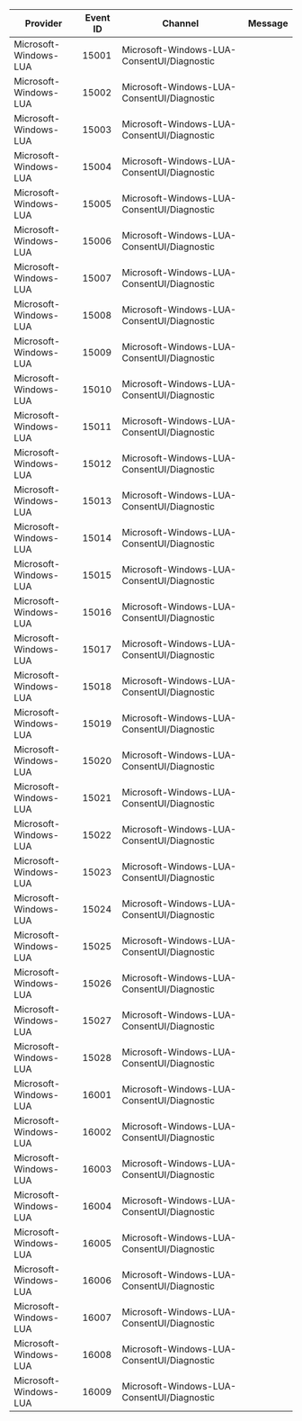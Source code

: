 Provider               |  Event ID  |  Channel                                     |  Message
-----------------------|------------|----------------------------------------------|---------
Microsoft-Windows-LUA  |  15001     |  Microsoft-Windows-LUA-ConsentUI/Diagnostic  |
Microsoft-Windows-LUA  |  15002     |  Microsoft-Windows-LUA-ConsentUI/Diagnostic  |
Microsoft-Windows-LUA  |  15003     |  Microsoft-Windows-LUA-ConsentUI/Diagnostic  |
Microsoft-Windows-LUA  |  15004     |  Microsoft-Windows-LUA-ConsentUI/Diagnostic  |
Microsoft-Windows-LUA  |  15005     |  Microsoft-Windows-LUA-ConsentUI/Diagnostic  |
Microsoft-Windows-LUA  |  15006     |  Microsoft-Windows-LUA-ConsentUI/Diagnostic  |
Microsoft-Windows-LUA  |  15007     |  Microsoft-Windows-LUA-ConsentUI/Diagnostic  |
Microsoft-Windows-LUA  |  15008     |  Microsoft-Windows-LUA-ConsentUI/Diagnostic  |
Microsoft-Windows-LUA  |  15009     |  Microsoft-Windows-LUA-ConsentUI/Diagnostic  |
Microsoft-Windows-LUA  |  15010     |  Microsoft-Windows-LUA-ConsentUI/Diagnostic  |
Microsoft-Windows-LUA  |  15011     |  Microsoft-Windows-LUA-ConsentUI/Diagnostic  |
Microsoft-Windows-LUA  |  15012     |  Microsoft-Windows-LUA-ConsentUI/Diagnostic  |
Microsoft-Windows-LUA  |  15013     |  Microsoft-Windows-LUA-ConsentUI/Diagnostic  |
Microsoft-Windows-LUA  |  15014     |  Microsoft-Windows-LUA-ConsentUI/Diagnostic  |
Microsoft-Windows-LUA  |  15015     |  Microsoft-Windows-LUA-ConsentUI/Diagnostic  |
Microsoft-Windows-LUA  |  15016     |  Microsoft-Windows-LUA-ConsentUI/Diagnostic  |
Microsoft-Windows-LUA  |  15017     |  Microsoft-Windows-LUA-ConsentUI/Diagnostic  |
Microsoft-Windows-LUA  |  15018     |  Microsoft-Windows-LUA-ConsentUI/Diagnostic  |
Microsoft-Windows-LUA  |  15019     |  Microsoft-Windows-LUA-ConsentUI/Diagnostic  |
Microsoft-Windows-LUA  |  15020     |  Microsoft-Windows-LUA-ConsentUI/Diagnostic  |
Microsoft-Windows-LUA  |  15021     |  Microsoft-Windows-LUA-ConsentUI/Diagnostic  |
Microsoft-Windows-LUA  |  15022     |  Microsoft-Windows-LUA-ConsentUI/Diagnostic  |
Microsoft-Windows-LUA  |  15023     |  Microsoft-Windows-LUA-ConsentUI/Diagnostic  |
Microsoft-Windows-LUA  |  15024     |  Microsoft-Windows-LUA-ConsentUI/Diagnostic  |
Microsoft-Windows-LUA  |  15025     |  Microsoft-Windows-LUA-ConsentUI/Diagnostic  |
Microsoft-Windows-LUA  |  15026     |  Microsoft-Windows-LUA-ConsentUI/Diagnostic  |
Microsoft-Windows-LUA  |  15027     |  Microsoft-Windows-LUA-ConsentUI/Diagnostic  |
Microsoft-Windows-LUA  |  15028     |  Microsoft-Windows-LUA-ConsentUI/Diagnostic  |
Microsoft-Windows-LUA  |  16001     |  Microsoft-Windows-LUA-ConsentUI/Diagnostic  |
Microsoft-Windows-LUA  |  16002     |  Microsoft-Windows-LUA-ConsentUI/Diagnostic  |
Microsoft-Windows-LUA  |  16003     |  Microsoft-Windows-LUA-ConsentUI/Diagnostic  |
Microsoft-Windows-LUA  |  16004     |  Microsoft-Windows-LUA-ConsentUI/Diagnostic  |
Microsoft-Windows-LUA  |  16005     |  Microsoft-Windows-LUA-ConsentUI/Diagnostic  |
Microsoft-Windows-LUA  |  16006     |  Microsoft-Windows-LUA-ConsentUI/Diagnostic  |
Microsoft-Windows-LUA  |  16007     |  Microsoft-Windows-LUA-ConsentUI/Diagnostic  |
Microsoft-Windows-LUA  |  16008     |  Microsoft-Windows-LUA-ConsentUI/Diagnostic  |
Microsoft-Windows-LUA  |  16009     |  Microsoft-Windows-LUA-ConsentUI/Diagnostic  |
